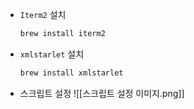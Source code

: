 

- `Iterm2` 설치
	```zsh
	brew install iterm2
	```


- `xmlstarlet` 설치
	```zsh
	brew install xmlstarlet
	```


- 스크립트 설정
	![[스크립트 설정 이미지.png]]